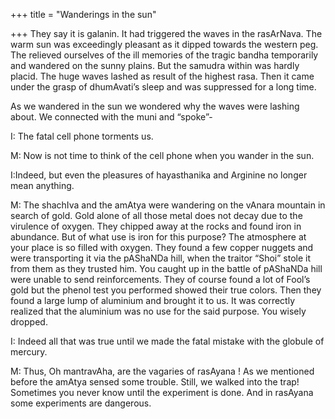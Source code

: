 +++
title = "Wanderings in the sun"

+++
They say it is galanin. It had triggered the waves in the rasArNava. The
warm sun was exceedingly pleasant as it dipped towards the western peg.
The relieved ourselves of the ill memories of the tragic bandha
temporarily and wandered on the sunny plains. But the samudra within was
hardly placid. The huge waves lashed as result of the highest rasa. Then
it came under the grasp of dhumAvati’s sleep and was suppressed for a
long time.

As we wandered in the sun we wondered why the waves were lashing about.
We connected with the muni and “spoke”-

I: The fatal cell phone torments us.

M: Now is not time to think of the cell phone when you wander in the
sun.

I:Indeed, but even the pleasures of hayasthanika and Arginine no longer
mean anything.

M: The shachIva and the amAtya were wandering on the vAnara mountain in
search of gold. Gold alone of all those metal does not decay due to the
virulence of oxygen. They chipped away at the rocks and found iron in
abundance. But of what use is iron for this purpose? The atmosphere at
your place is so filled with oxygen. They found a few copper nuggets and
were transporting it via the pAShaNDa hill, when the traitor “Shoi”
stole it from them as they trusted him. You caught up in the battle of
pAShaNDa hill were unable to send reinforcements. They of course found a
lot of Fool’s gold but the phenol test you performed showed their true
colors. Then they found a large lump of aluminium and brought it to us.
It was correctly realized that the aluminium was no use for the said
purpose. You wisely dropped.

I: Indeed all that was true until we made the fatal mistake with the
globule of mercury.

M: Thus, Oh mantravAha, are the vagaries of rasAyana \! As we mentioned
before the amAtya sensed some trouble. Still, we walked into the trap\!
Sometimes you never know until the experiment is done. And in rasAyana
some experiments are dangerous.
